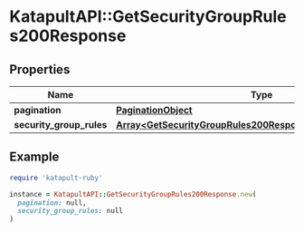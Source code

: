 # KatapultAPI::GetSecurityGroupRules200Response

## Properties

| Name | Type | Description | Notes |
| ---- | ---- | ----------- | ----- |
| **pagination** | [**PaginationObject**](PaginationObject.md) |  |  |
| **security_group_rules** | [**Array&lt;GetSecurityGroupRules200ResponseSecurityGroupRules&gt;**](GetSecurityGroupRules200ResponseSecurityGroupRules.md) |  |  |

## Example

```ruby
require 'katapult-ruby'

instance = KatapultAPI::GetSecurityGroupRules200Response.new(
  pagination: null,
  security_group_rules: null
)
```

